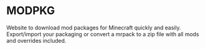 # MODPKG

Website to download mod packages for Minecraft quickly and easily. Export/import your packaging or convert a mrpack to a zip file with all mods and overrides included.
